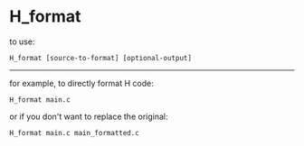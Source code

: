 # H_format

to use:
```
H_format [source-to-format] [optional-output]
```
---
for example, to directly format H code:
```
H_format main.c
```
or if you don't want to replace the original:
```
H_format main.c main_formatted.c
```
